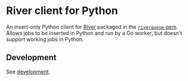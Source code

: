 # River client for Python

An insert-only Python client for [River](https://github.com/riverqueue/river) packaged in the [`riverqueue` gem](https://rubygems.org/gems/riverqueue). Allows jobs to be inserted in Python and run by a Go worker, but doesn't support working jobs in Python.

## Development

See [development](./docs/development.md).
